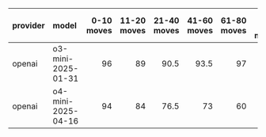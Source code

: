| provider   | model              |   0-10 moves |   11-20 moves |   21-40 moves |   41-60 moves |   61-80 moves |   81-100 moves |
|:-----------|:-------------------|-------------:|--------------:|--------------:|--------------:|--------------:|---------------:|
| openai     | o3-mini-2025-01-31 |           96 |            89 |          90.5 |          93.5 |            97 |             93 |
| openai     | o4-mini-2025-04-16 |           94 |            84 |          76.5 |          73   |            60 |             54 |